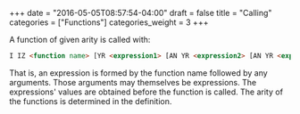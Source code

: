 +++
date = "2016-05-05T08:57:54-04:00"
draft = false
title = "Calling"
categories = ["Functions"]
categories_weight = 3
+++

A function of given arity is called with:

``` html
I IZ <function name> [YR <expression1> [AN YR <expression2> [AN YR <expression3> ...]]] MKAY
```

That is, an expression is formed by the function name followed by any arguments. Those arguments may themselves be expressions. The expressions' values are obtained before the function is called. The arity of the functions is determined in the definition.
